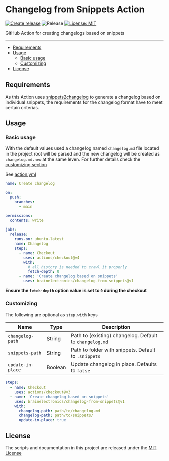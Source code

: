 # Changelog from Snippets Action

[![Create release](https://github.com/brainelectronics/changelog-from-snippets/actions/workflows/release.yaml/badge.svg)](https://github.com/brainelectronics/changelog-from-snippets/actions/workflows/release.yaml)
![Release](https://img.shields.io/github/v/release/brainelectronics/changelog-from-snippets?include_prereleases&color=success)
[![License: MIT](https://img.shields.io/badge/License-MIT-yellow.svg)](https://opensource.org/licenses/MIT)

GitHub Action for creating changelogs based on snippets

---

<!-- MarkdownTOC -->

- [Requirements](#requirements)
- [Usage](#usage)
  - [Basic usage](#basic-usage)
  - [Customizing](#customizing)
- [License](#license)

<!-- /MarkdownTOC -->

## Requirements

As this Action uses [snippets2changelog](https://github.com/brainelectronics/snippets2changelog)
to generate a changelog based on individual snippets, the requirements for the
changelog format have to meet certain criterias.

## Usage

### Basic usage

With the default values used a changelog named `changelog.md` file located in
the project root will be parsed and the new changelog will be created as
`changelog.md.new` at the same leven. For further details check the
[customizing section](#customizing)

See [action.yml](action.yml)

```yaml
name: Create changelog

on:
  push:
    branches:
      - main

permissions:
  contents: write

jobs:
  release:
    runs-on: ubuntu-latest
    name: Changelog
    steps:
      - name: Checkout
        uses: actions/checkout@v4
        with:
          # all history is needed to crawl it properly
          fetch-depth: 0
      - name: 'Create changelog based on snippets'
        uses: brainelectronics/changelog-from-snippets@v1
```

**Ensure the `fetch-depth` option value is set to `0` during the checkout**

### Customizing

The following are optional as `step.with` keys

| Name                      | Type    | Description                                                                                                                                                                                                                                                                                                                                                                                                                                     |
| ------------------------- | ------- | --------------------------------------------------------------------------------------------------------------------------------------------------------------------------------------------------------------------- |
| `changelog-path`          | String  | Path to (existing) changelog. Default to `changelog.md`                                                                                                                                                       |
| `snippets-path`           | String  | Path to folder with snippets. Default to `.snippets`                                                                                                                                                       |
| `update-in-place`         | Boolean | Update changelog in place. Defaults to `false`                                                                                                                                                      |

```yaml
steps:
  - name: Checkout
    uses: actions/checkout@v3
  - name: 'Create changelog based on snippets'
    uses: brainelectronics/changelog-from-snippets@v1
    with:
      changelog-path: path/to/changelog.md
      changelog-path: path/to/snippets/
      update-in-place: true
```

## License

The scripts and documentation in this project are released under the
[MIT License](LICENSE)
